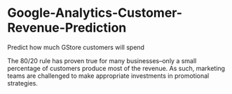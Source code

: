 # Google-Analytics-Customer-Revenue-Prediction

Predict how much GStore customers will spend 

The 80/20 rule has proven true for many businesses–only a small percentage of customers produce most of the revenue. As such, marketing teams are challenged to make appropriate investments in promotional strategies.


